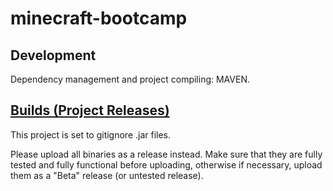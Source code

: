 # minecraft-bootcamp

## Development

Dependency management and project compiling: MAVEN.

## [Builds (Project Releases)](https://github.com/OC-Hackers/minecraft-bootcamp/releases)

This project is set to gitignore .jar files.

Please upload all binaries as a release instead. Make sure that they are fully tested and fully functional before uploading, otherwise if necessary, upload them as a "Beta" release (or untested release).
